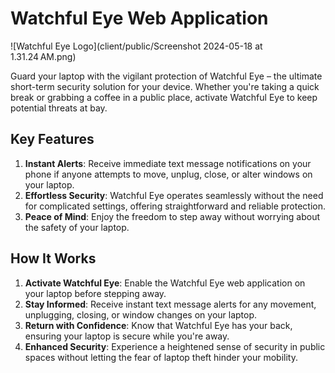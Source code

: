 # Watchful Eye Web Application

![Watchful Eye Logo](client/public/Screenshot 2024-05-18 at 1.31.24 AM.png)

Guard your laptop with the vigilant protection of Watchful Eye – the ultimate short-term security solution for your device. Whether you're taking a quick break or grabbing a coffee in a public place, activate Watchful Eye to keep potential threats at bay.

## Key Features

1. **Instant Alerts**: Receive immediate text message notifications on your phone if anyone attempts to move, unplug, close, or alter windows on your laptop.
2. **Effortless Security**: Watchful Eye operates seamlessly without the need for complicated settings, offering straightforward and reliable protection.
3. **Peace of Mind**: Enjoy the freedom to step away without worrying about the safety of your laptop.

## How It Works

1. **Activate Watchful Eye**: Enable the Watchful Eye web application on your laptop before stepping away.
2. **Stay Informed**: Receive instant text message alerts for any movement, unplugging, closing, or window changes on your laptop.
3. **Return with Confidence**: Know that Watchful Eye has your back, ensuring your laptop is secure while you're away.
4. **Enhanced Security**: Experience a heightened sense of security in public spaces without letting the fear of laptop theft hinder your mobility.
